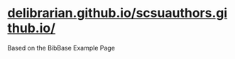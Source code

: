 [delibrarian.github.io/scsuauthors.github.io/](delibrarian.github.io/scsuauthors.github.io/ )
=============================================================================================

Based on the BibBase Example Page
